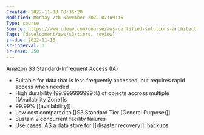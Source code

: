 ```yaml
---
Created: 2022-11-08 08:36:20
Modified: Monday 7th November 2022 07:09:16
Type: course
Source: https://www.udemy.com/course/aws-certified-solutions-architect-associate-saa-c01/?xref=E0Aed11STH4LPUQvCz0GJFABTmM=
Tags: [development/aws/s3/tiers, review]
sr-due: 2022-11-10
sr-interval: 3
sr-ease: 250
---
```


Amazon S3 Standard-Infrequent Access (IA)
- Suitable for data that is less frequently accessed, but requires rapid access when needed
- High durability (99.999999999%) of objects accross multiple [[Availability Zone]]s
- 99.99% [[availability]]
- Low cost compared to [[S3 Standard Tier (General Purpose)]]
- Sustain 2 concurrent facility failures
- Use cases: AS a data store for [[disaster recovery]], backups